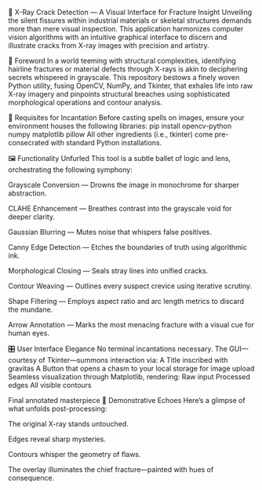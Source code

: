 🩻 X-Ray Crack Detection — A Visual Interface for Fracture Insight
Unveiling the silent fissures within industrial materials or skeletal structures demands more than mere visual inspection. This application harmonizes computer vision algorithms with an intuitive graphical interface to discern and illustrate cracks from X-ray images with precision and artistry.

🧠 Foreword
In a world teeming with structural complexities, identifying hairline fractures or material defects through X-rays is akin to deciphering secrets whispered in grayscale. This repository bestows a finely woven Python utility, fusing OpenCV, NumPy, and Tkinter, that exhales life into raw X-ray imagery and pinpoints structural breaches using sophisticated morphological operations and contour analysis.

🔧 Requisites for Incantation
Before casting spells on images, ensure your environment houses the following libraries:
pip install opencv-python numpy matplotlib pillow
All other ingredients (i.e., tkinter) come pre-consecrated with standard Python installations.

🖼️ Functionality Unfurled
This tool is a subtle ballet of logic and lens, orchestrating the following symphony:

Grayscale Conversion — Drowns the image in monochrome for sharper abstraction.

CLAHE Enhancement — Breathes contrast into the grayscale void for deeper clarity.

Gaussian Blurring — Mutes noise that whispers false positives.

Canny Edge Detection — Etches the boundaries of truth using algorithmic ink.

Morphological Closing — Seals stray lines into unified cracks.

Contour Weaving — Outlines every suspect crevice using iterative scrutiny.

Shape Filtering — Employs aspect ratio and arc length metrics to discard the mundane.

Arrow Annotation — Marks the most menacing fracture with a visual cue for human eyes.

🎛️ User Interface Elegance
No terminal incantations necessary. The GUI—courtesy of Tkinter—summons interaction via:
A Title inscribed with gravitas
A Button that opens a chasm to your local storage for image upload
Seamless visualization through Matplotlib, rendering:
Raw input
Processed edges
All visible contours

Final annotated masterpiece
🧪 Demonstrative Echoes
Here’s a glimpse of what unfolds post-processing:

The original X-ray stands untouched.

Edges reveal sharp mysteries.

Contours whisper the geometry of flaws.

The overlay illuminates the chief fracture—painted with hues of consequence.
